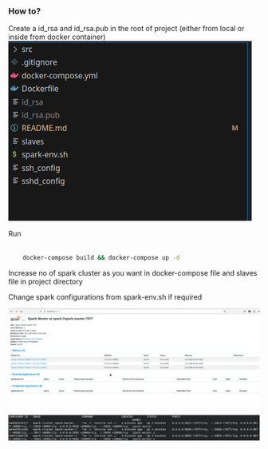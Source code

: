 ### How to?

Create a id_rsa and id_rsa.pub in the root of project (either from local or inside from docker container)
![Alt text](src/directory_image.png)


Run 

```bash 

    docker-compose build && docker-compose up -d
```

Increase no of spark cluster as you want in docker-compose file and slaves file in project directory

Change spark configurations from spark-env.sh if required

![Spark Server](src/image.png)

![Alt text](src/docker.png)